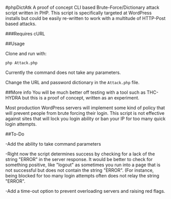 #phpDictAtk
A proof of concept CLI based Brute-Force/Dictionary attack script written in PHP. This script is specifically targeted at WordPress installs but could be easily re-written to work with a multitude of HTTP-Post based attacks. 

###Requires cURL

##Usage

Clone and run with:

````php Attack.php````

Currently the command does not take any parameters.

Change the URL and password dictionary in the ````Attack.php```` file. 

##More info
You will be much better off testing with a tool such as THC-HYDRA but this is a proof of concept, written as an experiment. 

Most production WordPress servers will implement some kind of policy that will prevent people from brute forcing their login. This script is not effective against sites that will lock you login ability or ban your IP for too many quick login attempts.  

##To-Do

-Add the ability to take command parameters

-Right now the script determines success by checking for a lack of the string "ERROR" in the server response. It would be better to check for something positive, like "logout" as sometimes you run into a page that is not successful but does not contain the string "ERROR". (For instance, being blocked for too many login attempts often does not relay the string "ERROR".

-Add a time-out option to prevent overloading servers and raising red flags.  